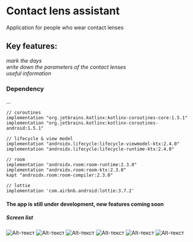 
# Contact lens assistant  
Application for people who wear contact lenses
## Key features:
_mark the days_    
_write down the parameters of the contact lenses_  
_useful information_     
### Dependency   
...  

    // coroutines
    implementation "org.jetbrains.kotlinx:kotlinx-coroutines-core:1.5.1"
    implementation "org.jetbrains.kotlinx:kotlinx-coroutines-android:1.5.1"

    // lifecycle & view model
    implementation "androidx.lifecycle:lifecycle-viewmodel-ktx:2.4.0"
    implementation "androidx.lifecycle:lifecycle-runtime-ktx:2.4.0"

    // room
    implementation "androidx.room:room-runtime:2.3.0"
    implementation "androidx.room:room-ktx:2.3.0"
    kapt "androidx.room:room-compiler:2.3.0"

    // lottie
    implementation 'com.airbnb.android:lottie:3.7.2'
#### The app is still under development, new features coming soon  
##### Screen list
![Alt-текст](https://user-images.githubusercontent.com/62378496/140696414-63297d45-c43b-4d16-9eed-ceb323377d83.png)
![Alt-текст](https://user-images.githubusercontent.com/62378496/140696425-2bbeed2c-d7c5-4bb8-8651-f921bfb9575a.png)
![Alt-текст](https://user-images.githubusercontent.com/62378496/140696463-a567c98c-8052-45eb-bea8-96f3a90f6f21.png)
![Alt-текст](https://user-images.githubusercontent.com/62378496/140696466-9f337bcd-7a3f-4476-9ded-d64295c9f46c.png)
![Alt-текст](https://user-images.githubusercontent.com/62378496/140696465-3815d881-de8c-41b2-9f38-d47504656e0f.png)
![Alt-текст](https://user-images.githubusercontent.com/62378496/140699807-e6ee800d-2eff-42e1-a3d9-e92266d2a807.png)
